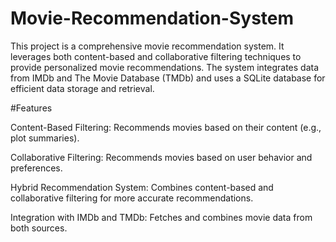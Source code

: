 # Movie-Recommendation-System
This project is a comprehensive movie recommendation system. It leverages both content-based and collaborative filtering techniques to provide personalized movie recommendations. The system integrates data from IMDb and The Movie Database (TMDb) and uses a SQLite database for efficient data storage and retrieval.  

#Features

Content-Based Filtering: Recommends movies based on their content (e.g., plot summaries).

Collaborative Filtering: Recommends movies based on user behavior and preferences.

Hybrid Recommendation System: Combines content-based and collaborative filtering for more accurate recommendations.

Integration with IMDb and TMDb: Fetches and combines movie data from both sources.

